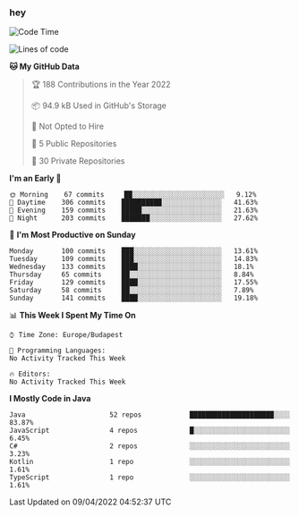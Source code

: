 ### hey

<!--START_SECTION:waka-->
![Code Time](http://img.shields.io/badge/Code%20Time-653%20hrs%207%20mins-blue)

![Lines of code](https://img.shields.io/badge/From%20Hello%20World%20I%27ve%20Written-485%20Thousand%20lines%20of%20code-blue)

**🐱 My GitHub Data** 

> 🏆 188 Contributions in the Year 2022
 > 
> 📦 94.9 kB Used in GitHub's Storage 
 > 
> 🚫 Not Opted to Hire
 > 
> 📜 5 Public Repositories 
 > 
> 🔑 30 Private Repositories  
 > 
**I'm an Early 🐤** 

```text
🌞 Morning    67 commits     ██░░░░░░░░░░░░░░░░░░░░░░░   9.12% 
🌆 Daytime    306 commits    ██████████░░░░░░░░░░░░░░░   41.63% 
🌃 Evening    159 commits    █████░░░░░░░░░░░░░░░░░░░░   21.63% 
🌙 Night      203 commits    ███████░░░░░░░░░░░░░░░░░░   27.62%

```
📅 **I'm Most Productive on Sunday** 

```text
Monday       100 commits    ███░░░░░░░░░░░░░░░░░░░░░░   13.61% 
Tuesday      109 commits    ███░░░░░░░░░░░░░░░░░░░░░░   14.83% 
Wednesday    133 commits    ████░░░░░░░░░░░░░░░░░░░░░   18.1% 
Thursday     65 commits     ██░░░░░░░░░░░░░░░░░░░░░░░   8.84% 
Friday       129 commits    ████░░░░░░░░░░░░░░░░░░░░░   17.55% 
Saturday     58 commits     ██░░░░░░░░░░░░░░░░░░░░░░░   7.89% 
Sunday       141 commits    ████░░░░░░░░░░░░░░░░░░░░░   19.18%

```


📊 **This Week I Spent My Time On** 

```text
⌚︎ Time Zone: Europe/Budapest

💬 Programming Languages: 
No Activity Tracked This Week

🔥 Editors: 
No Activity Tracked This Week

```

**I Mostly Code in Java** 

```text
Java                     52 repos            █████████████████████░░░░   83.87% 
JavaScript               4 repos             █░░░░░░░░░░░░░░░░░░░░░░░░   6.45% 
C#                       2 repos             ░░░░░░░░░░░░░░░░░░░░░░░░░   3.23% 
Kotlin                   1 repo              ░░░░░░░░░░░░░░░░░░░░░░░░░   1.61% 
TypeScript               1 repo              ░░░░░░░░░░░░░░░░░░░░░░░░░   1.61%

```



 Last Updated on 09/04/2022 04:52:37 UTC
<!--END_SECTION:waka-->
